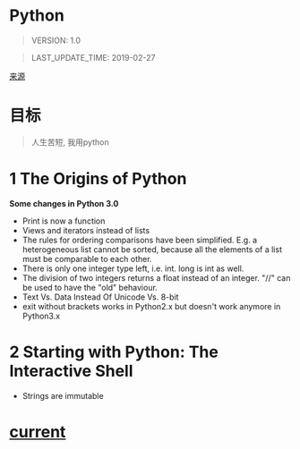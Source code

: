 Python
=======================


> VERSION: 1.0

> LAST_UPDATE_TIME: 2019-02-27

[来源](https://www.python-course.eu/python3_course.php)

# 目标

> 人生苦短, 我用python

# 1 The Origins of Python
**Some changes in Python 3.0**
- Print is now a function
- Views and iterators instead of lists
- The rules for ordering comparisons have been simplified. E.g. a heterogeneous list cannot be sorted, because all the elements of a list must be comparable to each other.
- There is only one integer type left, i.e. int. long is int as well.
- The division of two integers returns a float instead of an integer. "//" can be used to have the "old" behaviour.
- Text Vs. Data Instead Of Unicode Vs. 8-bit
-  exit without brackets works in Python2.x but doesn't work anymore in Python3.x

# 2 Starting with Python: The Interactive Shell
- Strings are immutable

# [current](https://www.python-course.eu/python3_execute_script.php)
